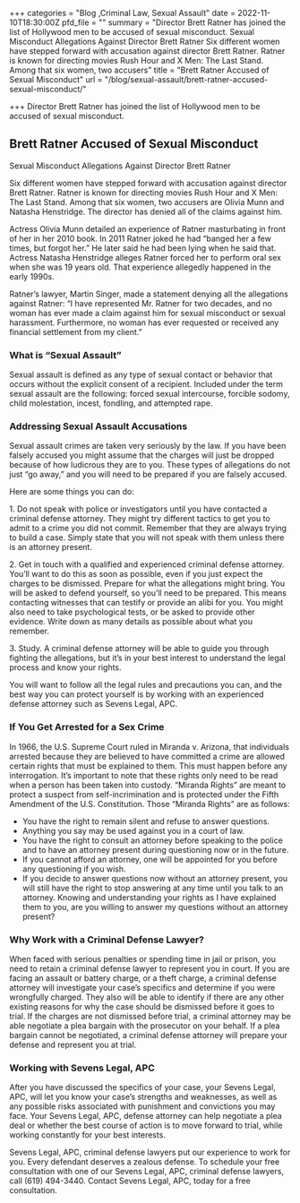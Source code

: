 +++
categories = "Blog ,Criminal Law, Sexual Assault"
date = 2022-11-10T18:30:00Z
pfd_file = ""
summary = "Director Brett Ratner has joined the list of Hollywood men to be accused of sexual misconduct. Sexual Misconduct Allegations Against Director Brett Ratner Six different women have stepped forward with accusation against director Brett Ratner. Ratner is known for directing movies Rush Hour and X Men: The Last Stand. Among that six women, two accusers"
title = "Brett Ratner Accused of Sexual Misconduct"
url = "/blog/sexual-assault/brett-ratner-accused-sexual-misconduct/"

+++
Director Brett Ratner has joined the list of Hollywood men to be accused of sexual misconduct.

## Brett Ratner Accused of Sexual Misconduct

Sexual Misconduct Allegations Against Director Brett Ratner

Six different women have stepped forward with accusation against director Brett Ratner. Ratner is known for directing movies Rush Hour and X Men: The Last Stand. Among that six women, two accusers are Olivia Munn and Natasha Henstridge. The director has denied all of the claims against him.

Actress Olivia Munn detailed an experience of Ratner masturbating in front of her in her 2010 book. In 2011 Ratner joked he had “banged her a few times, but forgot her.” He later said he had been lying when he said that. Actress Natasha Henstridge alleges Ratner forced her to perform oral sex when she was 19 years old. That experience allegedly happened in the early 1990s.

Ratner’s lawyer, Martin Singer, made a statement denying all the allegations against Ratner: “I have represented Mr. Ratner for two decades, and no woman has ever made a claim against him for sexual misconduct or sexual harassment. Furthermore, no woman has ever requested or received any financial settlement from my client.”

### What is “Sexual Assault”

Sexual assault is defined as any type of sexual contact or behavior that occurs without the explicit consent of a recipient. Included under the term sexual assault are the following: forced sexual intercourse, forcible sodomy, child molestation, incest, fondling, and attempted rape.

### Addressing Sexual Assault Accusations

Sexual assault crimes are taken very seriously by the law. If you have been falsely accused you might assume that the charges will just be dropped because of how ludicrous they are to you. These types of allegations do not just “go away,” and you will need to be prepared if you are falsely accused.

Here are some things you can do:

1\. Do not speak with police or investigators until you have contacted a criminal defense attorney. They might try different tactics to get you to admit to a crime you did not commit. Remember that they are always trying to build a case. Simply state that you will not speak with them unless there is an attorney present.

2\. Get in touch with a qualified and experienced criminal defense attorney. You’ll want to do this as soon as possible, even if you just expect the charges to be dismissed. Prepare for what the allegations might bring. You will be asked to defend yourself, so you’ll need to be prepared. This means contacting witnesses that can testify or provide an alibi for you. You might also need to take psychological tests, or be asked to provide other evidence. Write down as many details as possible about what you remember.

3\. Study. A criminal defense attorney will be able to guide you through fighting the allegations, but it’s in your best interest to understand the legal process and know your rights.

You will want to follow all the legal rules and precautions you can, and the best way you can protect yourself is by working with an experienced defense attorney such as Sevens Legal, APC.

### If You Get Arrested for a Sex Crime

In 1966, the U.S. Supreme Court ruled in Miranda v. Arizona, that individuals arrested because they are believed to have committed a crime are allowed certain rights that must be explained to them. This must happen before any interrogation. It’s important to note that these rights only need to be read when a person has been taken into custody. “Miranda Rights” are meant to protect a suspect from self-incrimination and is protected under the Fifth Amendment of the U.S. Constitution. Those “Miranda Rights” are as follows:

* You have the right to remain silent and refuse to answer questions.
* Anything you say may be used against you in a court of law.
* You have the right to consult an attorney before speaking to the police and to have an attorney present during questioning now or in the future.
* If you cannot afford an attorney, one will be appointed for you before any questioning if you wish.
* If you decide to answer questions now without an attorney present, you will still have the right to stop answering at any time until you talk to an attorney. Knowing and understanding your rights as I have explained them to you, are you willing to answer my questions without an attorney present?

### Why Work with a Criminal Defense Lawyer?

When faced with serious penalties or spending time in jail or prison, you need to retain a criminal defense lawyer to represent you in court. If you are facing an assault or battery charge, or a theft charge, a criminal defense attorney will investigate your case’s specifics and determine if you were wrongfully charged. They also will be able to identify if there are any other existing reasons for why the case should be dismissed before it goes to trial. If the charges are not dismissed before trial, a criminal attorney may be able negotiate a plea bargain with the prosecutor on your behalf. If a plea bargain cannot be negotiated, a criminal defense attorney will prepare your defense and represent you at trial.

### Working with Sevens Legal, APC

After you have discussed the specifics of your case, your Sevens Legal, APC, will let you know your case’s strengths and weaknesses, as well as any possible risks associated with punishment and convictions you may face. Your Sevens Legal, APC, defense attorney can help negotiate a plea deal or whether the best course of action is to move forward to trial, while working constantly for your best interests.

Sevens Legal, APC, criminal defense lawyers put our experience to work for you. Every defendant deserves a zealous defense. To schedule your free consultation with one of our Sevens Legal, APC, criminal defense lawyers, call (619) 494-3440. Contact Sevens Legal, APC, today for a free consultation.